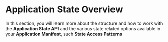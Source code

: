 # Application State Overview

In this section, you will learn more about the structure and how to work with the **Application State API** and the various state related options
available in your **Application Manifest**, such **State Access Patterns**